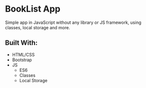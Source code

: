 # BookList App
Simple app in JavaScript without any library or JS framework, using classes, local storage and more.

## Built With: 
- HTML/CSS
- Bootstrap
- JS
  - ES6
  - Classes
  - Local Storage
  
